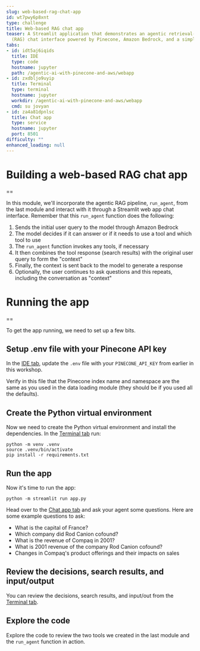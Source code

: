 ```yaml
---
slug: web-based-rag-chat-app
id: wt7pwy6p8xnt
type: challenge
title: Web-based RAG chat app
teaser: A Streamlit application that demonstrates an agentic retrieval-augmented generation
  (RAG) chat interface powered by Pinecone, Amazon Bedrock, and a simple web search.
tabs:
- id: idt5aj6iqids
  title: IDE
  type: code
  hostname: jupyter
  path: /agentic-ai-with-pinecone-and-aws/webapp
- id: zxdbljo9uyip
  title: Terminal
  type: terminal
  hostname: jupyter
  workdir: /agentic-ai-with-pinecone-and-aws/webapp
  cmd: su jovyan
- id: za4a81dpnlsc
  title: Chat app
  type: service
  hostname: jupyter
  port: 8501
difficulty: ""
enhanced_loading: null
---
```

# Building a web-based RAG chat app
==

In this module, we'll incorporate the agentic RAG pipeline, `run_agent`, from the last module and interact with it through a Streamlit web app chat interface. Remember that this `run_agent` function does the following:

1. Sends the initial user query to the model through Amazon Bedrock
2. The model decides if it can answer or if it needs to use a tool and which tool to use
3. The `run_agent` function invokes any tools, if necessary
4. It then combines the tool response (search results) with the original user query to form the "context"
5. Finally, the context is sent back to the model to generate a response
6. Optionally, the user continues to ask questions and this repeats, including the conversation as "context"

# Running the app
==

To get the app running, we need to set up a few bits.

## Setup .env file with your Pinecone API key

In the [IDE tab](tab-0), update the `.env` file with your `PINECONE_API_KEY` from earlier in this workshop.

Verify in this file that the Pinecone index name and namespace are the same as you used in the data loading module (they should be if you used all the defaults).

## Create the Python virtual environment

Now we need to create the Python virtual environment and install the dependencies. In the [Terminal tab](tab-1) run:

```bash,run
python -m venv .venv
source .venv/bin/activate
pip install -r requirements.txt
```

## Run the app

Now it's time to run the app:

```bash,run
python -m streamlit run app.py
```

Head over to the [Chat app tab](tab-2) and ask your agent some questions. Here are some example questions to ask:

- What is the capital of France?
- Which company did Rod Canion cofound?
- What is the revenue of Compaq in 2001?
- What is 2001 revenue of the company Rod Canion cofound?
- Changes in Compaq's product offerings and their impacts on sales

## Review the decisions, search results, and input/output

You can review the decisions, search results, and input/out from the [Terminal tab](tab-1).

## Explore the code

Explore the code to review the two tools we created in the last module and the `run_agent` function in action.